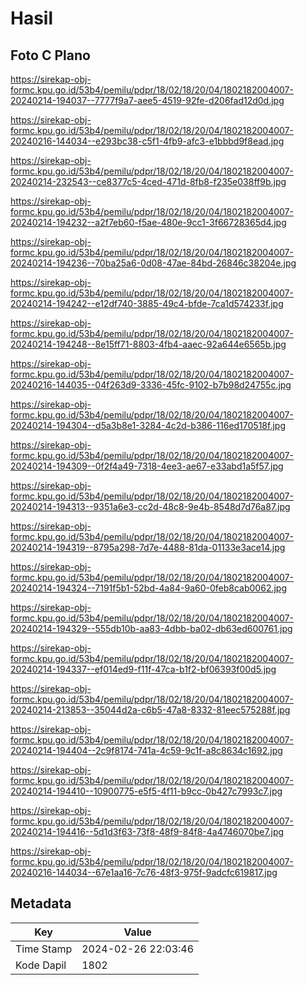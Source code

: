 # Hasil

## Foto C Plano

https://sirekap-obj-formc.kpu.go.id/53b4/pemilu/pdpr/18/02/18/20/04/1802182004007-20240214-194037--7777f9a7-aee5-4519-92fe-d206fad12d0d.jpg

https://sirekap-obj-formc.kpu.go.id/53b4/pemilu/pdpr/18/02/18/20/04/1802182004007-20240216-144034--e293bc38-c5f1-4fb9-afc3-e1bbbd9f8ead.jpg

https://sirekap-obj-formc.kpu.go.id/53b4/pemilu/pdpr/18/02/18/20/04/1802182004007-20240214-232543--ce8377c5-4ced-471d-8fb8-f235e038ff9b.jpg

https://sirekap-obj-formc.kpu.go.id/53b4/pemilu/pdpr/18/02/18/20/04/1802182004007-20240214-194232--a2f7eb60-f5ae-480e-9cc1-3f66728365d4.jpg

https://sirekap-obj-formc.kpu.go.id/53b4/pemilu/pdpr/18/02/18/20/04/1802182004007-20240214-194236--70ba25a6-0d08-47ae-84bd-26846c38204e.jpg

https://sirekap-obj-formc.kpu.go.id/53b4/pemilu/pdpr/18/02/18/20/04/1802182004007-20240214-194242--e12df740-3885-49c4-bfde-7ca1d574233f.jpg

https://sirekap-obj-formc.kpu.go.id/53b4/pemilu/pdpr/18/02/18/20/04/1802182004007-20240214-194248--8e15ff71-8803-4fb4-aaec-92a644e6565b.jpg

https://sirekap-obj-formc.kpu.go.id/53b4/pemilu/pdpr/18/02/18/20/04/1802182004007-20240216-144035--04f263d9-3336-45fc-9102-b7b98d24755c.jpg

https://sirekap-obj-formc.kpu.go.id/53b4/pemilu/pdpr/18/02/18/20/04/1802182004007-20240214-194304--d5a3b8e1-3284-4c2d-b386-116ed170518f.jpg

https://sirekap-obj-formc.kpu.go.id/53b4/pemilu/pdpr/18/02/18/20/04/1802182004007-20240214-194309--0f2f4a49-7318-4ee3-ae67-e33abd1a5f57.jpg

https://sirekap-obj-formc.kpu.go.id/53b4/pemilu/pdpr/18/02/18/20/04/1802182004007-20240214-194313--9351a6e3-cc2d-48c8-9e4b-8548d7d76a87.jpg

https://sirekap-obj-formc.kpu.go.id/53b4/pemilu/pdpr/18/02/18/20/04/1802182004007-20240214-194319--8795a298-7d7e-4488-81da-01133e3ace14.jpg

https://sirekap-obj-formc.kpu.go.id/53b4/pemilu/pdpr/18/02/18/20/04/1802182004007-20240214-194324--7191f5b1-52bd-4a84-9a60-0feb8cab0062.jpg

https://sirekap-obj-formc.kpu.go.id/53b4/pemilu/pdpr/18/02/18/20/04/1802182004007-20240214-194329--555db10b-aa83-4dbb-ba02-db63ed600761.jpg

https://sirekap-obj-formc.kpu.go.id/53b4/pemilu/pdpr/18/02/18/20/04/1802182004007-20240214-194337--ef014ed9-f11f-47ca-b1f2-bf06393f00d5.jpg

https://sirekap-obj-formc.kpu.go.id/53b4/pemilu/pdpr/18/02/18/20/04/1802182004007-20240214-213853--35044d2a-c6b5-47a8-8332-81eec575288f.jpg

https://sirekap-obj-formc.kpu.go.id/53b4/pemilu/pdpr/18/02/18/20/04/1802182004007-20240214-194404--2c9f8174-741a-4c59-9c1f-a8c8634c1692.jpg

https://sirekap-obj-formc.kpu.go.id/53b4/pemilu/pdpr/18/02/18/20/04/1802182004007-20240214-194410--10900775-e5f5-4f11-b9cc-0b427c7993c7.jpg

https://sirekap-obj-formc.kpu.go.id/53b4/pemilu/pdpr/18/02/18/20/04/1802182004007-20240214-194416--5d1d3f63-73f8-48f9-84f8-4a4746070be7.jpg

https://sirekap-obj-formc.kpu.go.id/53b4/pemilu/pdpr/18/02/18/20/04/1802182004007-20240216-144034--67e1aa16-7c76-48f3-975f-9adcfc619817.jpg


## Metadata

| Key        | Value               |
| ---------- | ------------------- |
| Time Stamp | 2024-02-26 22:03:46 |
| Kode Dapil | 1802                |



